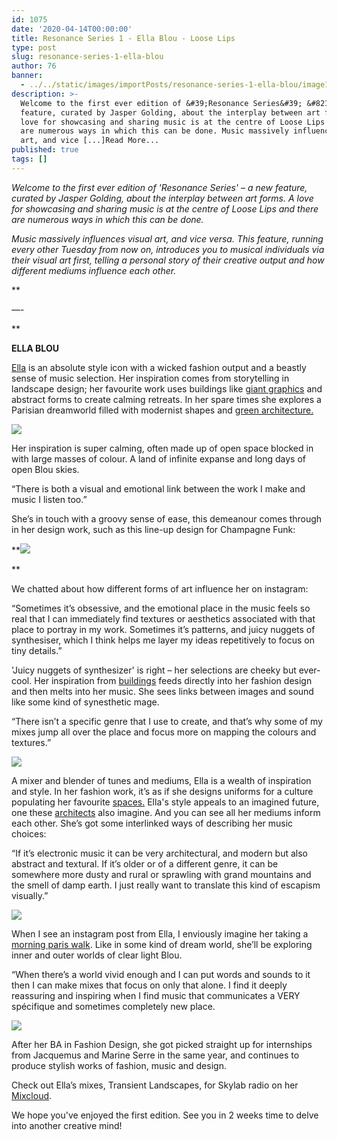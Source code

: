 ```yaml
---
id: 1075
date: '2020-04-14T00:00:00'
title: Resonance Series 1 - Ella Blou - Loose Lips
type: post
slug: resonance-series-1-ella-blou
author: 76
banner:
  - ../../static/images/importPosts/resonance-series-1-ella-blou/image1075.jpeg
description: >-
  Welcome to the first ever edition of &#39;Resonance Series&#39; &#8211; a new
  feature, curated by Jasper Golding, about the interplay between art forms. A
  love for showcasing and sharing music is at the centre of Loose Lips and there
  are numerous ways in which this can be done. Music massively influences visual
  art, and vice [...]Read More...
published: true
tags: []
---
```

_Welcome to the first ever edition of 'Resonance Series' – a new feature, curated by Jasper Golding, about the interplay between art forms. A love for showcasing and sharing music is at the centre of Loose Lips and there are numerous ways in which this can be done._

_Music massively influences visual art, and vice versa. This feature, running every other Tuesday from now on, introduces you to musical individuals via their visual art first, telling a personal story of their creative output and how different mediums influence each other._

**

—-

**

**ELLA BLOU**

[Ella](https://www.mixcloud.com/ella-blou/) is an absolute style icon with a wicked fashion output and a beastly sense of music selection. Her inspiration comes from storytelling in landscape design; her favourite work uses buildings like [giant graphics](https://www.gardenvisit.com/gardens/garden_of_australian_dreams) and abstract forms to create calming retreats. In her spare times she explores a Parisian dreamworld filled with modernist shapes and [green architecture.](https://www.ambasz.com/fukuoka-prefectural-international) 

**![](/wp-content/uploads/live/img/wysiwyg/5e95e8a281fbc.jpg)**

Her inspiration is super calming, often made up of open space blocked in with large masses of colour. A land of infinite expanse and long days of open Blou skies. 

“There is both a visual and emotional link between the work I make and music I listen too.”

She’s in touch with a groovy sense of ease, this demeanour comes through in her design work, such as this line-up design for Champagne Funk:

**![](https://lh5.googleusercontent.com/q0lpPouxVXj9lBmqnhRE-VxANhzcLk8eZ81Z4lPccu84UYDvBCeqB5xOZ0hCInehECDdimaPIW0SKHXw8MJf9VWONojg3t43ktKYxgCdS3_c1XBZBh5ZRIUyfczN2qKXqwwD8PF9)  
  
**

We chatted about how different forms of art influence her on instagram:

“Sometimes it’s obsessive, and the emotional place in the music feels so real that I can immediately find textures or aesthetics associated with that place to portray in my work. Sometimes it’s patterns, and juicy nuggets of synthesiser, which I think helps me layer my ideas repetitively to focus on tiny details.” 

'Juicy nuggets of synthesizer' is right – her selections are cheeky but ever-cool. Her inspiration from [buildings](https://www.archdaily.com/774578/a-utopian-dream-stood-still-ricardo-bofills-postmodern-parisian-housing-estate-of-noisy-le-grand) feeds directly into her fashion design and then melts into her music. She sees links between images and sound like some kind of synesthetic mage.

“There isn’t a specific genre that I use to create, and that’s why some of my mixes jump all over the place and focus more on mapping the colours and textures.”

**![](/wp-content/uploads/live/img/wysiwyg/5e95e90d8be93.JPG)**

A mixer and blender of tunes and mediums, Ella is a wealth of inspiration and style. In her fashion work, it’s as if she designs uniforms for a culture populating her favourite [spaces.](https://www.inexhibit.com/mymuseum/fondation-vasarely-aix-en-provence/) Ella's style appeals to an imagined future, one these [architects](https://www.inexhibit.com/mymuseum/fondation-vasarely-aix-en-provence/) also imagine. And you can see all her mediums inform each other. She’s got some interlinked ways of describing her music choices:

“If it’s electronic music it can be very architectural, and modern but also abstract and textural. If it’s older or of a different genre, it can be somewhere more dusty and rural or sprawling with grand mountains and the smell of damp earth. I just really want to translate this kind of escapism visually.”

**![](/wp-content/uploads/live/img/wysiwyg/5e95e98616a98.jpg)**

When I see an instagram post from Ella, I enviously imagine her taking a [morning paris walk](https://www.youtube.com/watch?v=lN_8qFinDBM). Like in some kind of dream world, she’ll be exploring inner and outer worlds of clear light Blou.

“When there’s a world vivid enough and I can put words and sounds to it then I can make mixes that focus on only that alone. I find it deeply reassuring and inspiring when I find music that communicates a VERY spécifique and sometimes completely new place.

**![](/wp-content/uploads/live/img/wysiwyg/5e95e99d70bc6.JPG)**

After her BA in Fashion Design, she got picked straight up for internships from Jacquemus and Marine Serre in the same year, and continues to produce stylish works of fashion, music and design.

Check out Ella’s mixes, Transient Landscapes, for Skylab radio on her [Mixcloud](https://www.mixcloud.com/ella-blou/).

We hope you've enjoyed the first edition. See you in 2 weeks time to delve into another creative mind!
